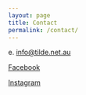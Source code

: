 ```yaml
---
layout: page
title: Contact
permalink: /contact/
---
```


e. [info@tilde.net.au](mailto:info@tilde.net.au)

[Facebook](https://www.facebook.com/tildenewmusic)

[Instagram](https://instagram.com/tildenewmusic)
